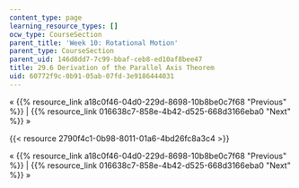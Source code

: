 ```yaml
---
content_type: page
learning_resource_types: []
ocw_type: CourseSection
parent_title: 'Week 10: Rotational Motion'
parent_type: CourseSection
parent_uid: 146d8dd7-7c99-bbaf-ceb8-ed10af8bee47
title: 29.6 Derivation of the Parallel Axis Theorem
uid: 60772f9c-0b91-05ab-07fd-3e9186444031
---
```


« {{% resource_link a18c0f46-04d0-229d-8698-10b8be0c7f68 "Previous" %}} | {{% resource_link 016638c7-858e-4b42-d525-668d3166eba0 "Next" %}} »

{{< resource 2790f4c1-0b98-8011-01a6-4bd26fc8a3c4 >}}

« {{% resource_link a18c0f46-04d0-229d-8698-10b8be0c7f68 "Previous" %}} | {{% resource_link 016638c7-858e-4b42-d525-668d3166eba0 "Next" %}} »
